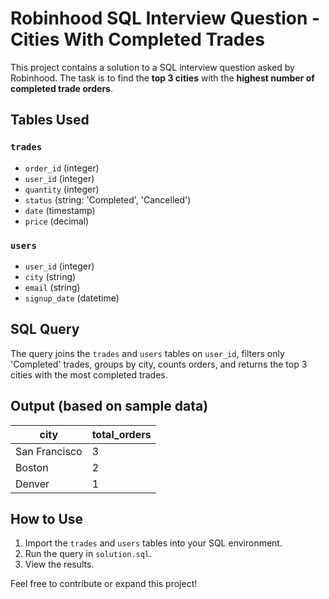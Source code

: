 # Robinhood SQL Interview Question - Cities With Completed Trades

This project contains a solution to a SQL interview question asked by Robinhood. The task is to find the **top 3 cities** with the **highest number of completed trade orders**.

## Tables Used

### `trades`
- `order_id` (integer)
- `user_id` (integer)
- `quantity` (integer)
- `status` (string: 'Completed', 'Cancelled')
- `date` (timestamp)
- `price` (decimal)

### `users`
- `user_id` (integer)
- `city` (string)
- `email` (string)
- `signup_date` (datetime)

## SQL Query

The query joins the `trades` and `users` tables on `user_id`, filters only 'Completed' trades, groups by city, counts orders, and returns the top 3 cities with the most completed trades.

## Output (based on sample data)

| city           | total_orders |
|----------------|--------------|
| San Francisco  | 3            |
| Boston         | 2            |
| Denver         | 1            |

## How to Use

1. Import the `trades` and `users` tables into your SQL environment.
2. Run the query in `solution.sql`.
3. View the results.

Feel free to contribute or expand this project!
